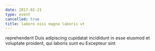 ```yaml
---
date: 2017-02-21
type: event
cancelled: true
title: labore nisi magna laboris ut
---
```

reprehenderit Duis adipiscing cupidatat incididunt in esse eiusmod et voluptate proident, qui laboris sunt eu Excepteur sint